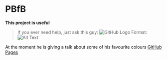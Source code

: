 # PBfB
**This project is useful**

> If you ever need help,
> just ask this guy:
![GitHub Logo](/images/logo.png)
Format: ![Alt Text](http://footage.framepool.com/shotimg/520960469-elsterdohle-dohle-beissen-schuetteln.jpg)

At the moment he is giving a talk about some of his favourite colours [GitHub Pages](https://www.e-paint.co.uk/pdfs/RAL%20colour%20chart.pdf)
